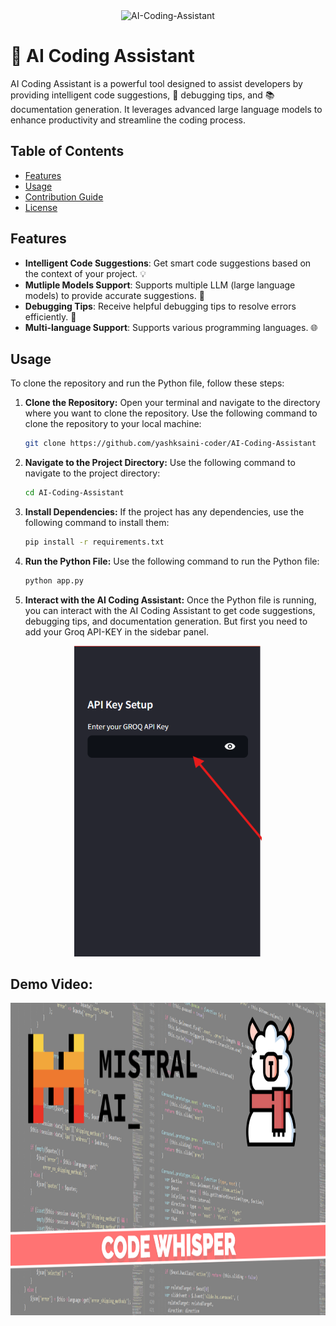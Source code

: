 <div align="center">
    <img src="https://socialify.git.ci/yashksaini-coder/AI-Coding-Assistant/image?forks=1&issues=1&language=1&name=1&pattern=Diagonal%20Stripes&pulls=1&stargazers=1&theme=Auto" alt="AI-Coding-Assistant" width="640" height="320" />
</div>

# 🚀 AI Coding Assistant

AI Coding Assistant is a powerful tool designed to assist developers by providing intelligent code suggestions, 🐞 debugging tips, and 📚 documentation generation. It leverages advanced large language models to enhance productivity and streamline the coding process.

## Table of Contents
- [Features](#features)
- [Usage](#usage)
- [Contribution Guide](#contribution-guide)
- [License](#license)

## Features
- **Intelligent Code Suggestions**: Get smart code suggestions based on the context of your project. 💡
- **Mutliple Models Support**: Supports multiple LLM (large language models) to provide accurate suggestions. 🤖
- **Debugging Tips**: Receive helpful debugging tips to resolve errors efficiently. 🐛
- **Multi-language Support**: Supports various programming languages. 🌐

## Usage

To clone the repository and run the Python file, follow these steps:

1. **Clone the Repository:** Open your terminal and navigate to the directory where you want to clone the repository. Use the following command to clone the repository to your local machine:

    ```bash
    git clone https://github.com/yashksaini-coder/AI-Coding-Assistant
    ```

2. **Navigate to the Project Directory:** Use the following command to navigate to the project directory:

    ```bash
    cd AI-Coding-Assistant
    ```

3. **Install Dependencies:** If the project has any dependencies, use the following command to install them:

    ```bash
    pip install -r requirements.txt
    ```

4. **Run the Python File:** Use the following command to run the Python file:

    ```bash
    python app.py
    ```

5. **Interact with the AI Coding Assistant:** Once the Python file is running, you can interact with the AI Coding Assistant to get code suggestions, debugging tips, and documentation generation. But first you need to add your Groq API-KEY in the sidebar panel.

<div align="center">
  <img src="images/api-key.png" alt="API-KEY" width="300px">
</div>


## Demo Video: 

<div align="center">
    <a href="https://youtu.be/lEKjmKORdtM">
    <img src="images/thumbnail.png" height="500rem" width="800rem">
    </a>
</div>